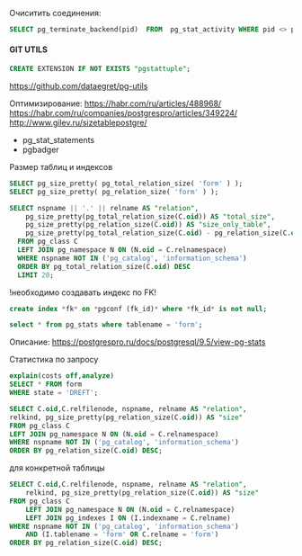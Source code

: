 Очиситить соединения:
``` sql
SELECT pg_terminate_backend(pid)  FROM  pg_stat_activity WHERE pid <> pg_backend_pid() AND datname = 'CloudBack';
```
#### GIT UTILS
``` sql
CREATE EXTENSION IF NOT EXISTS "pgstattuple";
```
https://github.com/dataegret/pg-utils

Оптимизирование:
https://habr.com/ru/articles/488968/  
https://habr.com/ru/companies/postgrespro/articles/349224/  
http://www.gilev.ru/sizetablepostgre/  
 - pg_stat_statements  
 - pgbadger

Размер таблиц и индексов

``` sql
SELECT pg_size_pretty( pg_total_relation_size( 'form' ) ); 
SELECT pg_size_pretty( pg_relation_size( 'form' ) );

SELECT nspname || '.' || relname AS "relation",
    pg_size_pretty(pg_total_relation_size(C.oid)) AS "total_size",
	pg_size_pretty(pg_relation_size(C.oid)) AS "size_only_table",
	pg_size_pretty(pg_total_relation_size(C.oid) - pg_relation_size(C.oid)) AS "size_index"
  FROM pg_class C
  LEFT JOIN pg_namespace N ON (N.oid = C.relnamespace)
  WHERE nspname NOT IN ('pg_catalog', 'information_schema')
  ORDER BY pg_total_relation_size(C.oid) DESC
  LIMIT 20;
  ```
  
!необходимо создавать индекс по FK!  
```sql
create index *fk* on *pgconf (fk_id)* where *fk_id* is not null;

select * from pg_stats where tablename = 'form';
```
Описание: https://postgrespro.ru/docs/postgresql/9.5/view-pg-stats

Статистика по запросу
```sql
explain(costs off,analyze)
SELECT * FROM form
WHERE state = 'DREFT';
```

```sql
SELECT C.oid,C.relfilenode, nspname, relname AS "relation",
relkind, pg_size_pretty(pg_relation_size(C.oid)) AS "size"
FROM pg_class C
LEFT JOIN pg_namespace N ON (N.oid = C.relnamespace)
WHERE nspname NOT IN ('pg_catalog', 'information_schema')
ORDER BY pg_relation_size(C.oid) DESC;
```
для конкретной таблицы
```sql
SELECT C.oid,C.relfilenode, nspname, relname AS "relation",
	relkind, pg_size_pretty(pg_relation_size(C.oid)) AS "size"
FROM pg_class C
	LEFT JOIN pg_namespace N ON (N.oid = C.relnamespace)
	LEFT JOIN pg_indexes I ON (I.indexname = C.relname)
WHERE nspname NOT IN ('pg_catalog', 'information_schema')
	AND (I.tablename = 'form' OR C.relname = 'form')
ORDER BY pg_relation_size(C.oid) DESC;
```
